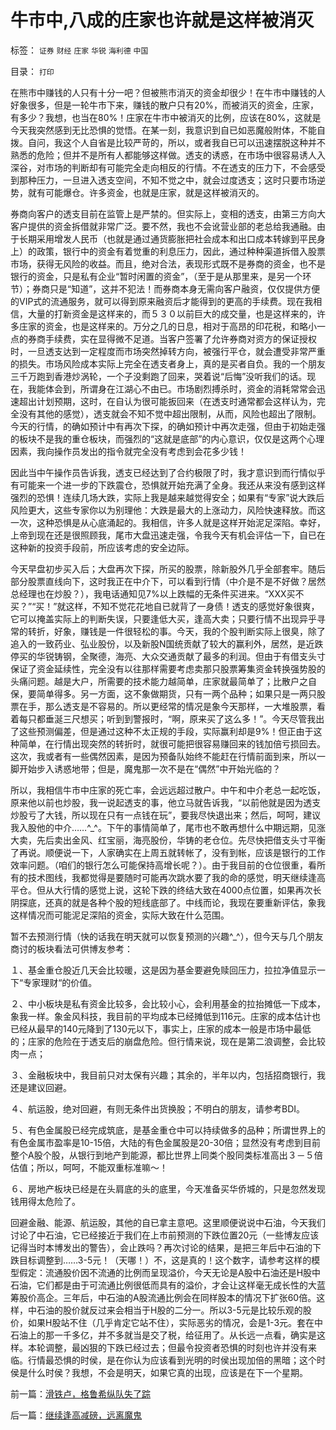# 牛市中,八成的庄家也许就是这样被消灭

标签： `证券` `财经` `庄家` `华锐` `海利德` `中国` 

目录： `打印`

在熊市中赚钱的人只有十分一吧？但被熊市消灭的资金却很少！在牛市中赚钱的人好象很多，但是一轮牛市下来，赚钱的散户只有20%，而被消灭的资金，庄家，有多少？我想，也当在80%！庄家在牛市中被消灭的比例，应该在80%，这就是今天我突然感到无比恐惧的觉悟。在某一刻，我意识到自已如恶魔般附体，不能自拨。自问，我这个人自省是比较严苛的，所以，或者我自已可以迅速摆脱这种并不熟悉的危险；但并不是所有人都能够这样做。透支的诱惑，在市场中很容易诱人入深谷，对市场的判断却有可能完全走向相反的行情。不在透支的压力下，不会感受到那种压力，一旦进入透支空间，不知不觉之中，就会过度透支；这时只要市场逆势，就有可能爆仓。许多资金，也就是庄家，就是这样被消灭的。



券商向客户的透支目前在监管上是严禁的。但实际上，变相的透支，由第三方向大客户提供的资金拆借就非常广泛。要不然，我也不会讹营业部的老总给我通融。由于长期采用增发人民币（也就是通过通货膨胀把社会成本和出口成本转嫁到平民身上）的政策，银行中的资金有着觉重的利息压力，因此，通过种种渠道拆借入股票市场，获得无风险的收益。而且，绝对合法，表现形式既不是券商的资金，也不是银行的资金，只是私有企业“暂时闲置的资金”，（至于是从那里来，是另一个环节）；券商只是“知道”，这并不犯法！而券商本身无需向客户融资，仅仅提供方便的VIP式的流通服务，就可以得到原来融资后才能得到的更高的手续费。现在我相信，大量的打新资金是这样来的，而５３０以前巨大的成交量，也是这样来的，许多庄家的资金，也是这样来的。万分之几的日息，相对于高昂的印花税，和略小一点的券商手续费，实在显得微不足道。当客户签署了允许券商对资方的保证授权时，一旦透支达到一定程度而市场突然掉转方向，被强行平仓，就会遭受非常严重的损失。市场风险成本实际上完全在透支者身上，真的是买者自负。我的一个朋友三千万跑到香港炒涡轮，一个子没剩跑了回来，哭着说“后悔”没听我们的话。现在，我能体会到，所谓身在江湖心不由已。市场剧烈搏杀时，资金的消耗常常会迅速超出计划预期，这时，在自认为很可能扳回来（在透支时通常都会这样认为，完全没有其他的感觉），透支就会不知不觉中超出限制，从而，风险也超出了限制。今天的行情，的确如预计中有再次下探，的确如预计中再次走强，但由于初始走强的板块不是我的重仓板块，而强烈的“这就是底部”的内心意识，仅仅是这两个心理因素，我向操作员发出的指令就完全没有考虑到会花多少钱！



因此当中午操作员告诉我，透支已经达到了合约极限了时，我才意识到而行情似乎有可能来一个进一步的下跌震仓，恐惧就开始充满了全身。我还从来没有感到这样强烈的恐惧！连续几场大跌，实际上我是越来越觉得安全；如果有“专家”说大跌后风险更大，这些专家你以为别理他：大跌是最大的上涨动力，风险快速释放。而这一次，这种恐惧是从心底涌起的。我相信，许多人就是这样开始泥足深陷。幸好，上帝到现在还是很照顾我，尾市大盘迅速走强，令我今天有机会评估一下，自已在这种新的投资手段前，所应该考虑的安全边际。



今天早盘初步买入后；大盘再次下探，所买的股票，除新股外几乎全部套牢。随后部分股票直线向下，这时我正在中介下，可以看到行情（中介是不是不好做？居然总经理也在炒股？），我电话通知见7%以上跌幅的无条件买进来。“XXX买不买？”“买！”就这样，不知不觉花花地自已就背了一身债！透支的感觉好象很爽，它可以掩盖实际上的判断失误，只要逢低大买，逢高大卖；只要行情不出现异乎寻常的转折，好象，赚钱是一件很轻松的事。今天，我的个股判断实际上很臭，除了追入的一致药业、弘业股份，以及新股N国统贡献了较大的赢利外，居然，是近跌停买的华锐铸钢，全聚德，海亮、大众交通贡献了最多的利润。但由于有借支头寸保证了资金延续性，完全没有以往那样需要考虑卖那只股票筹集资金转换强势股的头痛问题。越是大户，所需要的技术能力越简单，庄家就最简单了；比散户之自保，要简单得多。另一方面，这不象做期货，只有一两个品种；如果只是一两只股票在手，那么透支是不容易的。所以更经常的情况是象今天那样，一大堆股票，看着每只都垂涎三尺想买；听到到警报时，“啊，原来买了这么多！”。今天尽管我出了这些预测偏差，但是通过这种不太正规的手段，实际赢利却是9%！但正由于这种简单，在行情出现突然的转折时，就很可能把很容易赚回来的钱加倍亏损回去。这次，我或者有一些偶然因素，是因为预备队始终不能赶在行情前面到来，所以一脚开始步入诱惑地带；但是，魔鬼那一次不是在“偶然”中开始光临的？



所以，我相信牛市中庄家的死亡率，会远远超过散户。中午和中介老总一起吃饭，原来他以前也炒股，我一说起透支的事，他立马就告诉我，“以前他就是因为透支炒股亏了大钱，所以现在只有一点钱在玩”，要我尽快退出来；然后，呵呵，建议我入股他的中介……^_^。下午的事情简单了，尾市也不敢再想什么中期远期，见涨大卖，先后卖出金风、红宝丽，海亮股份，华铸的老仓位。先尽快把借支头寸平衡了再说。顺便说一下，人家确实在上周五就转帐了，没有到帐，应该是银行的工作效率问题。（咱们的银行怎么可能保持高增长呢？）。由于我目前的仓位很重，看所有的技术图线，我都觉得是要随时可能再次跳水要了我的命的感觉，明天继续逢高平仓。但从大行情的感觉上说，这轮下跌的终结大致在4000点位置，如果再次长阴探底，还真的就是各种个股的短线底部了。中线而论，我现在要重新评估，象我这样情况而可能泥足深陷的资金，实际大致在什么范围。



暂不去预测行情（快的话我在明天就可以恢复预测的兴趣^_^），但今天与几个朋友商讨的板块看法可供博友参考：

１、基金重仓股近几天会比较暖，这是因为基金要避免赎回压力，拉拉净值显示一下“专家理财“的价值。

２、中小板块是私有资金比较多，会比较小心，会利用基金的拉抬摊低一下成本，象我一样。象金风科技，我目前的平均成本已经摊低到116元。庄家的成本估计也已经从最早的140元降到了130元以下，事实上，庄家的成本一般是市场中最低的；庄家的危险在于透支后的崩盘危险。但行情来说，现在是第二浪调整，会比较肉一点；

３、金融板块中，我目前只对太保有兴趣；其余的，半年以内，包括招商银行，我还是建议回避。

４、航运股，绝对回避，有则无条件出货换股；不明白的朋友，请参考BDI。

５、有色金属股已经完成筑底，是基金重仓中可以持续做多的品种；所谓世界上的有色金属市盈率是10-15倍，大陆的有色金属股是20-30倍；显然没有考虑到目前整个A股个股，从银行到地产到能源，都比世界上同类个股同类标准高出３－５倍估值；所以，呵呵，不能双重标准嘛～！

６、房地产板块已经是在头肩底的头的底里，今天准备买华侨城的，只是忽然发现钱用得太危险了。



回避金融、能源、航运股，其他的自已拿主意吧。这里顺便说说中石油，今天我们讨论了中石油，它已经接近于我们在上市前预测的下跌位置20元（一些博友应该记得当时本博发出的警告），会止跌吗？再次讨论的结果，是把三年后中石油的下跌目标调整到……3-5元！（天哪！）不，这是真的！这个数字，请参考这样的模型假定：流通股价因不流通的比例而呈现溢价，今天无论是A股中石油还是H股中石油，它们都是由于可流通比例很低而具有的溢价，才会让这样毫无成长性的大蓝筹股价高企。三年后，中石油的A股流通比例会在同样股本的情况下扩张60倍。这样，中石油的股价就反过来会相当于H股的二分一。所以3-5元是比较乐观的股价，如果H股站不住（几乎肯定它站不住），实际恶劣的情况，会是1-3元。套在中石油上的那一千多亿，并不多就当是交了税，给征用了。从长远一点看，确实是这样。本轮调整，最凶狠的下跌已经过去；但最令投资者恐惧的时刻也许并没有来临。行情最恐惧的时侯，是在你认为应该看到光明的时侯出现加倍的黑暗；这个时侯是什么时侯？我想，不会是明天，如果它真的出现，应该是在下一个星期。

前一篇：[滑铁卢，格鲁希纵队失了踪](../../../2008/1/22/滑铁卢，格鲁希纵队失了踪.md)

后一篇：[继续逢高减磅，远离魔鬼](../../../2008/1/24/继续逢高减磅，远离魔鬼.md)